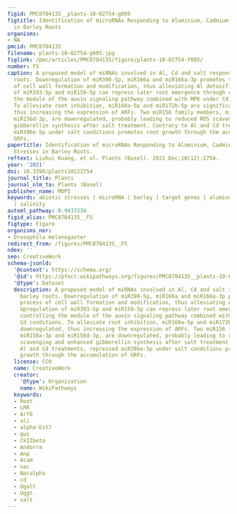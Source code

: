 ```yaml
---
figid: PMC8704135__plants-10-02754-g005
figtitle: Identification of microRNAs Responding to Aluminium, Cadmium and Salt Stresses
  in Barley Roots
organisms:
- NA
pmcid: PMC8704135
filename: plants-10-02754-g005.jpg
figlink: /pmc/articles/PMC8704135/figure/plants-10-02754-f005/
number: F5
caption: A proposed model of miRNAs involved in Al, Cd and salt responses in barley
  roots. Downregulation of miR390-5p, miR166a and miR166a-3p promotes the process
  of cell wall formation and modification, thus alleviating Al detoxification. Upregulation
  of miR393-5p and miR159-5p can repress later root emergence through controlling
  the module of the auxin signaling pathway combined with MPK under Cd conditions.
  To alleviate root inhibition, miR160a-5p and miR172b-5p are significantly downregulated,
  thus increasing the expression of ARFs. Two miR156 family members, miR156a-3p and
  miR156d-3p, are downregulated, probably leading to reduced ROS scavenging and enhanced
  gibberellin synthesis after salt treatment. Contrary to Al and Cd treatments, repressed
  miR396e-5p under salt conditions promotes root growth through the accumulation of
  GRFs.
papertitle: Identification of microRNAs Responding to Aluminium, Cadmium and Salt
  Stresses in Barley Roots.
reftext: Liuhui Kuang, et al. Plants (Basel). 2021 Dec;10(12):2754.
year: '2021'
doi: 10.3390/plants10122754
journal_title: Plants
journal_nlm_ta: Plants (Basel)
publisher_name: MDPI
keywords: abiotic stresses | microRNA | barley | target genes | aluminum | cadmium
  | salinity
automl_pathway: 0.9437234
figid_alias: PMC8704135__F5
figtype: Figure
organisms_ner:
- Drosophila melanogaster
redirect_from: /figures/PMC8704135__F5
ndex: ''
seo: CreativeWork
schema-jsonld:
  '@context': https://schema.org/
  '@id': https://pfocr.wikipathways.org/figures/PMC8704135__plants-10-02754-g005.html
  '@type': Dataset
  description: A proposed model of miRNAs involved in Al, Cd and salt responses in
    barley roots. Downregulation of miR390-5p, miR166a and miR166a-3p promotes the
    process of cell wall formation and modification, thus alleviating Al detoxification.
    Upregulation of miR393-5p and miR159-5p can repress later root emergence through
    controlling the module of the auxin signaling pathway combined with MPK under
    Cd conditions. To alleviate root inhibition, miR160a-5p and miR172b-5p are significantly
    downregulated, thus increasing the expression of ARFs. Two miR156 family members,
    miR156a-3p and miR156d-3p, are downregulated, probably leading to reduced ROS
    scavenging and enhanced gibberellin synthesis after salt treatment. Contrary to
    Al and Cd treatments, repressed miR396e-5p under salt conditions promotes root
    growth through the accumulation of GRFs.
  license: CC0
  name: CreativeWork
  creator:
    '@type': Organization
    name: WikiPathways
  keywords:
  - Root
  - LRR
  - Arf6
  - ali
  - alpha-Est7
  - gus
  - CkIIbeta
  - Andorra
  - Anp
  - Acam
  - nac
  - Nacalpha
  - cd
  - Ugalt
  - Uggt
  - salt
---
```


